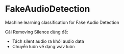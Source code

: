 # FakeAudioDetection
Machine learning classification for Fake Audio Detection


Cái Removing Silence dùng để:
-  Tách silent audio ra khỏi audio data
-  Chuyển luôn về dạng wav luôn
  
